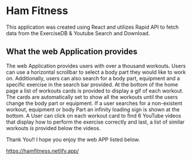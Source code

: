 # Ham Fitness 
This application was created using React and utilizes Rapid API to fetch data from the ExerciseDB & Youtube Search and Download.  
  

## What the web Application provides 
The web Application provides users with over a thousand workouts. Users can use a horizontal scrollbar to select a body part they would like to work on. Additionally, users can also search for a body part, equipment and a specific exercise in the search bar provided. At the bottom of the home page a list of workouts cards is provided to display a gif of each workout. The cards are automatically set to show all the workouts until the users change the body part or equipment. If a user searches for a non-existent workout, equipment or body Part an infinity loading sign is shown at the bottom. A User can click on each workout card to find 6 YouTube videos that display how to perform the exercise correctly and last, a list of similar workouts is provided below the videos.  


Thank You!! I hope you enjoy the web APP listed below. 

https://hamfitness.netlify.app/

